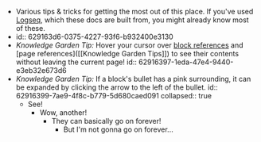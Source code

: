 - Various tips & tricks for getting the most out of this place. If you've used [Logseq](https://docs.logseq.com), which these docs are built from, you might already know most of these.
- id:: 629163d6-0375-4227-93f6-b932400e3130
- *Knowledge Garden Tip:* Hover your cursor over [block references]() and [page references]([[Knowledge Garden Tips]]) to see their contents without leaving the current page!
  id:: 62916397-1eda-47e4-9440-e3eb32e673d6
- *Knowledge Garden Tip:* If a block's bullet has a pink surrounding, it can be expanded by clicking the arrow to the left of the bullet.
  id:: 62916399-7ae9-4f8c-b779-5d680caed091
  collapsed:: true
	- See!
		- Wow, another!
			- They can basically go on forever!
				- But I'm not gonna go on forever...